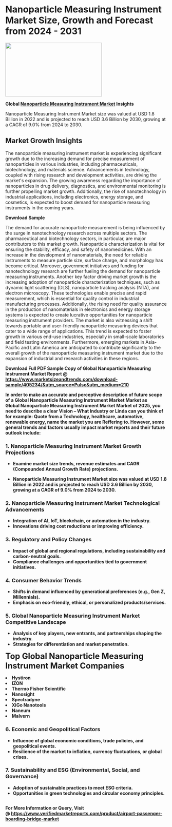 <H1>Nanoparticle Measuring Instrument Market Size, Growth and Forecast from 2024 - 2031</H1><img class="aligncenter size-medium wp-image-584254" src="https://thirdeyenews.in/wp-content/uploads/2024/09/Global-Market-Research-300x168.jpeg" alt="" width="300" height="168" /><p><strong>Global&nbsp;<a href="https://www.marketsizeandtrends.com/download-sample/405234/&amp;utm_source=Pulse&amp;utm_medium=210">Nanoparticle Measuring Instrument Market</a> Insights</strong></p><p>Nanoparticle Measuring Instrument Market size was valued at USD 1.8 Billion in 2022 and is projected to reach USD 3.6 Billion by 2030, growing at a CAGR of 9.0% from 2024 to 2030.</p><p><h2>Market Growth Insights</h2> <p>The nanoparticle measuring instrument market is experiencing significant growth due to the increasing demand for precise measurement of nanoparticles in various industries, including pharmaceuticals, biotechnology, and materials science. Advancements in technology, coupled with rising research and development activities, are driving the market's expansion. The growing awareness regarding the importance of nanoparticles in drug delivery, diagnostics, and environmental monitoring is further propelling market growth. Additionally, the rise of nanotechnology in industrial applications, including electronics, energy storage, and cosmetics, is expected to boost demand for nanoparticle measuring instruments in the coming years.</p> <p><strong>Download Sample</strong></p> <p>The demand for accurate nanoparticle measurement is being influenced by the surge in nanotechnology research across multiple sectors. The pharmaceutical and biotechnology sectors, in particular, are major contributors to this market growth. Nanoparticle characterization is vital for ensuring the stability, efficacy, and safety of nanomedicines. With an increase in the development of nanomaterials, the need for reliable instruments to measure particle size, surface charge, and morphology has become critical. Moreover, government initiatives and funding for nanotechnology research are further fueling the demand for nanoparticle measuring instruments. Another key factor driving market growth is the increasing adoption of nanoparticle characterization techniques, such as dynamic light scattering (DLS), nanoparticle tracking analysis (NTA), and electron microscopy. These technologies enable precise and rapid measurement, which is essential for quality control in industrial manufacturing processes. Additionally, the rising need for quality assurance in the production of nanomaterials in electronics and energy storage systems is expected to create lucrative opportunities for nanoparticle measuring instrument providers. The market is also witnessing a shift towards portable and user-friendly nanoparticle measuring devices that cater to a wide range of applications. This trend is expected to foster growth in various end-use industries, especially in small-scale laboratories and field testing environments. Furthermore, emerging markets in Asia-Pacific and Latin America are anticipated to contribute significantly to the overall growth of the nanoparticle measuring instrument market due to the expansion of industrial and research activities in these regions. <p><strong></p><p><span class=""><strong>Download Full PDF Sample Copy of Global Nanoparticle Measuring Instrument Market Report</strong> @ <a href="https://www.marketsizeandtrends.com/download-sample/405234/&amp;utm_source=Pulse&amp;utm_medium=210" target="_blank">https://www.marketsizeandtrends.com/download-sample/405234/&amp;utm_source=Pulse&amp;utm_medium=210</a></span></p><p>In order to make an accurate and perceptive description of future scope of a Global&nbsp;Nanoparticle Measuring Instrument Market Market as Global&nbsp;Nanoparticle Measuring Instrument Market Market of 2025, you need to describe a clear Vision &ndash; What Industry or Linda can you think of for example: Quote from a Technology, healthcare, automotive, renewable energy, name the market you are Reffering to. However, some general trends and factors usually impact market reports and their future outlook include:</p><h3>1.&nbsp;<strong>Nanoparticle Measuring Instrument Market Growth Projections</strong></h3><ul><li>Examine market size trends, revenue estimates and CAGR (Compounded Annual Growth Rate) projections.</li><li><p>Nanoparticle Measuring Instrument Market size was valued at USD 1.8 Billion in 2022 and is projected to reach USD 3.6 Billion by 2030, growing at a CAGR of 9.0% from 2024 to 2030.</p></li></ul><h3>2.&nbsp;<strong>Nanoparticle Measuring Instrument Market Technological Advancements</strong></h3><ul><li>Integration of AI, IoT, blockchain, or automation in the industry.</li><li>Innovations driving cost reductions or improving efficiency.</li></ul><h3>3.&nbsp;<strong>Regulatory and Policy Changes</strong></h3><ul><li>Impact of global and regional regulations, including sustainability and carbon-neutral goals.</li><li>Compliance challenges and opportunities tied to government initiatives.</li></ul><h3>4.&nbsp;<strong>Consumer Behavior Trends</strong></h3><ul><li>Shifts in demand influenced by generational preferences (e.g., Gen Z, Millennials).</li><li>Emphasis on eco-friendly, ethical, or personalized products/services.</li></ul><h3>5.&nbsp;<strong>Global Nanoparticle Measuring Instrument Market Competitive Landscape</strong></h3><ul><li>Analysis of key players, new entrants, and partnerships shaping the industry.</li><li>Strategies for differentiation and market penetration.</li></ul><p data-pm-slice="1 1 []"><span style="color: inherit; font-family: inherit; font-size: 25px;">Top Global Nanoparticle Measuring Instrument Market Companies</span></p><div class="" data-test-id=""><p><li>Hystiron</li><li> IZON</li><li> Thermo Fisher Scientific</li><li> Nanosight</li><li> Spectradyne</li><li> XiGo Nanotools</li><li> Naneum</li><li> Malvern</li></p></div><h3>6.&nbsp;<strong>Economic and Geopolitical Factors</strong></h3><ul><li>Influence of global economic conditions, trade policies, and geopolitical events.</li><li>Resilience of the market to inflation, currency fluctuations, or global crises.</li></ul><h3>7.&nbsp;<strong>Sustainability and ESG (Environmental, Social, and Governance)</strong></h3><ul><li>Adoption of sustainable practices to meet ESG criteria.</li><li>Opportunities in green technologies and circular economy principles.</li></ul><h2><strong style="font-size: 14px;">For More Information or Query, Visit @&nbsp;</strong><a style="background-color: #ffffff; font-size: 14px;" href="https://www.marketsizeandtrends.com/report/nanoparticle-measuring-instrument-market/" target="_blank">https://www.verifiedmarketreports.com/product/airport-passenger-boarding-bridge-market</a></h2>

